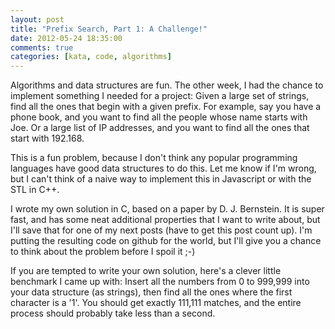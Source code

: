 ```yaml
---
layout: post
title: "Prefix Search, Part 1: A Challenge!"
date: 2012-05-24 18:35:00
comments: true
categories: [kata, code, algorithms]
---
```

Algorithms and data structures are fun. The other week, I had the chance to
implement something I needed for a project: Given a large set of strings, find
all the ones that begin with a given prefix. For example, say you have a phone
book, and you want to find all the people whose name starts with Joe. Or a large
list of IP addresses, and you want to find all the ones that start with 192.168.

<!-- more -->
This is a fun problem, because I don't think any popular programming languages
have good data structures to do this. Let me know if I'm wrong, but I can't
think of a naive way to implement this in Javascript or with the STL in C++.

I wrote my own solution in C, based on a paper by D. J. Bernstein. It is super
fast, and has some neat additional properties that I want to write about, but
I'll save that for one of my next posts (have to get this post count up). I'm
putting the resulting code on github for the world, but I'll give you a chance
to think about the problem before I spoil it ;-)

If you are tempted to write your own solution, here's a clever little benchmark
I came up with: Insert all the numbers from 0 to 999,999 into your data
structure (as strings), then find all the ones where the first character is a
'1'. You should get exactly 111,111 matches, and the entire process should
probably take less than a second.
